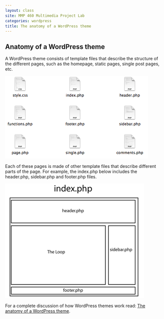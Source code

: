 ```yaml
---
layout: class
site: MMP 460 Multimedia Project Lab
categories: wordpress
title: The anatomy of a WordPress theme
---
```


## Anatomy of a WordPress theme

A WordPress theme consists of template files that describe the structure of the different pages, such as the homepage, static pages, single post pages, etc.

![files](wp-files.png)

Each of these pages is made of other template files that describe different parts of the page. For example, the index.php below includes the header.php, sidebar.php and footer.php files.

![theme](wp-anatomy.gif)

For a complete discussion of how WordPress themes work read: [The anatomy of a WordPress theme](http://yoast.com/wordpress-theme-anatomy/).
